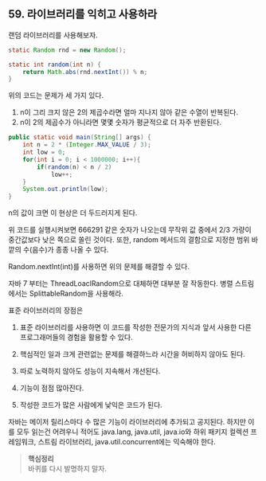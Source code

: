 ## 59. 라이브러리를 익히고 사용하라

랜덤 라이브러리를 사용해보자.

```java
static Random rnd = new Random();

static int random(int n) {
    return Math.abs(rnd.nextInt()) % n;
}
```

위의 코드는 문제가 세 가지 있다.
1. n이 그리 크지 않은 2의 제곱수라면 얼마 지나지 않아 같은 수열이 반복된다.
2. n이 2의 제곱수가 아니라면 몇몇 숫자가 평균적으로 더 자주 반환된다.


```java
public static void main(String[] args) {
    int n = 2 * (Integer.MAX_VALUE / 3);
    int low = 0;
    for(int i = 0; i < 1000000; i++){
        if(random(n) < n / 2)
            low++;
    }
    System.out.println(low);
}
```

n의 값이 크면 이 현상은 더 두드러지게 된다.

위 코드를 실행시켜보면 666291 같은 숫자가 나오는데
무작위 값 중에서 2/3 가량이 중간값보다 낮은 쪽으로 쏠린 것이다.
또한, random 메서드의 결함으로 지정한 범위 바깥의 수(음수)가 종종 나올 수 있다.

Random.nextInt(int)를 사용하면 위의 문제를 해결할 수 있다.

자바 7 부터는 ThreadLoaclRandom으로 대체하면 대부분 잘 작동한다.
병렬 스트림에서는 SplittableRandom을 사용해라.

표준 라이브러리의 장점은 

1. 표준 라이브러리를 사용하면 이 코드를 작성한 전문가의 지식과 앞서 사용한 다른 프로그래머들의 경험을 활용할 수 있다.

2. 핵심적인 일과 크게 관련없는 문제를 해결하느라 시간을 허비하지 않아도 된다.

3. 따로 노력하지 않아도 성능이 지속해서 개선된다.

4. 기능이 점점 많아진다.

5. 작성한 코드가 많은 사람에게 낯익은 코드가 된다.

자바는 메이저 릴리스마다 수 많은 기능이 라이브러리에 추가되고 공지된다. 하지만 이를 모두 읽는건 어려우니 적어도 java.lang, java.util, java.io와 하위 패키지 컬렉션 프레임워크, 스트림 라이브러리, java.util.concurrent에는 익숙해야 한다.



>**핵심정리**  <br>
바퀴를 다시 발명하지 말자.
